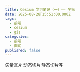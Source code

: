 ```yaml
---
title: Cesium 学习笔记（一）—— 坐标
date: 2025-08-28T15:51:00.000Z
tags: 
  - 前端
  - cesium
  - gis
categories: 
  - 前端
  - 面试
published: false
---
```


矢量瓦片
动态切片
静态切片等